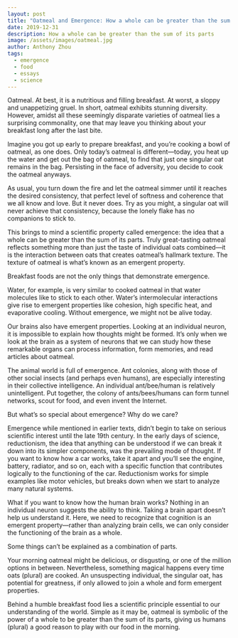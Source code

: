 ```yaml
---
layout: post
title: "Oatmeal and Emergence: How a whole can be greater than the sum of its parts"
date: 2019-12-31
description: How a whole can be greater than the sum of its parts
image: /assets/images/oatmeal.jpg
author: Anthony Zhou
tags:
  - emergence
  - food
  - essays
  - science
---
```


Oatmeal. At best, it is a nutritious and filling breakfast. At worst, a sloppy and unappetizing gruel. In short, oatmeal exhibits stunning diversity. However, amidst all these seemingly disparate varieties of oatmeal lies a surprising commonality, one that may leave you thinking about your breakfast long after the last bite.

Imagine you got up early to prepare breakfast, and you’re cooking a bowl of oatmeal, as one does. Only today’s oatmeal is different—today, you heat up the water and get out the bag of oatmeal, to find that just one singular oat remains in the bag. Persisting in the face of adversity, you decide to cook the oatmeal anyways.

As usual, you turn down the fire and let the oatmeal simmer until it reaches the desired consistency, that perfect level of softness and coherence that we all know and love. But it never does. Try as you might, a singular oat will never achieve that consistency, because the lonely flake has no companions to stick to.

This brings to mind a scientific property called emergence: the idea that a whole can be greater than the sum of its parts. Truly great-tasting oatmeal reflects something more than just the taste of individual oats combined—it is the interaction between oats that creates oatmeal’s hallmark texture. The texture of oatmeal is what’s known as an emergent property.

Breakfast foods are not the only things that demonstrate emergence.

Water, for example, is very similar to cooked oatmeal in that water molecules like to stick to each other. Water’s intermolecular interactions give rise to emergent properties like cohesion, high specific heat, and evaporative cooling. Without emergence, we might not be alive today.

Our brains also have emergent properties. Looking at an individual neuron, it is impossible to explain how thoughts might be formed. It’s only when we look at the brain as a system of neurons that we can study how these remarkable organs can process information, form memories, and read articles about oatmeal.

The animal world is full of emergence. Ant colonies, along with those of other social insects (and perhaps even humans), are especially interesting in their collective intelligence. An individual ant/bee/human is relatively unintelligent. Put together, the colony of ants/bees/humans can form tunnel networks, scout for food, and even invent the Internet.

But what’s so special about emergence? Why do we care?

Emergence while mentioned in earlier texts, didn’t begin to take on serious scientific interest until the late 19th century. In the early days of science, reductionism, the idea that anything can be understood if we can break it down into its simpler components, was the prevailing mode of thought. If you want to know how a car works, take it apart and you’ll see the engine, battery, radiator, and so on, each with a specific function that contributes logically to the functioning of the car. Reductionism works for simple examples like motor vehicles, but breaks down when we start to analyze many natural systems.

What if you want to know how the human brain works? Nothing in an individual neuron suggests the ability to think. Taking a brain apart doesn’t help us understand it. Here, we need to recognize that cognition is an emergent property—rather than analyzing brain cells, we can only consider the functioning of the brain as a whole.

Some things can’t be explained as a combination of parts.

Your morning oatmeal might be delicious, or disgusting, or one of the million options in between. Nevertheless, something magical happens every time oats (plural) are cooked. An unsuspecting individual, the singular oat, has potential for greatness, if only allowed to join a whole and form emergent properties.

Behind a humble breakfast food lies a scientific principle essential to our understanding of the world. Simple as it may be, oatmeal is symbolic of the power of a whole to be greater than the sum of its parts, giving us humans (plural) a good reason to play with our food in the morning.
